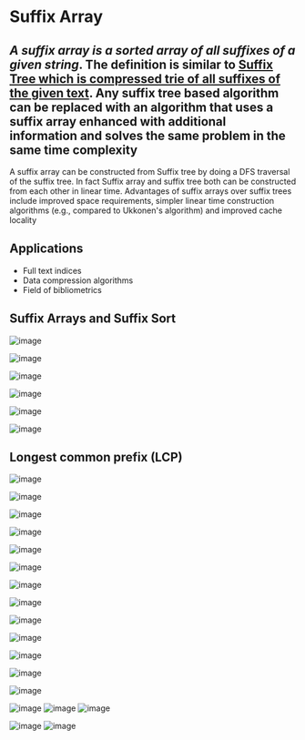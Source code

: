 # Suffix Array

## *A suffix array is a sorted array of all suffixes of a given string*. The definition is similar to [Suffix Tree which is compressed trie of all suffixes of the given text](https://www.geeksforgeeks.org/pattern-searching-set-8-suffix-tree-introduction/). Any suffix tree based algorithm can be replaced with an algorithm that uses a suffix array enhanced with additional information and solves the same problem in the same time complexity

A suffix array can be constructed from Suffix tree by doing a DFS traversal of the suffix tree. In fact Suffix array and suffix tree both can be constructed from each other in linear time.
Advantages of suffix arrays over suffix trees include improved space requirements, simpler linear time construction algorithms (e.g., compared to Ukkonen's algorithm) and improved cache locality

## Applications

- Full text indices
- Data compression algorithms
- Field of bibliometrics

## Suffix Arrays and Suffix Sort

![image](../../media/Suffix-Array-image1.jpg)

![image](../../media/Suffix-Array-image2.jpg)

![image](../../media/Suffix-Array-image3.jpg)

![image](../../media/Suffix-Array-image4.jpg)

![image](../../media/Suffix-Array-image5.jpg)

![image](../../media/Suffix-Array-image6.jpg)

## Longest common prefix (LCP)

![image](../../media/Suffix-Array-image7.jpg)

![image](../../media/Suffix-Array-image8.jpg)

![image](../../media/Suffix-Array-image9.jpg)

![image](../../media/Suffix-Array-image10.jpg)

![image](../../media/Suffix-Array-image11.jpg)

![image](../../media/Suffix-Array-image12.jpg)

![image](../../media/Suffix-Array-image13.jpg)

![image](../../media/Suffix-Array-image14.jpg)

![image](../../media/Suffix-Array-image15.jpg)

![image](../../media/Suffix-Array-image16.jpg)

![image](../../media/Suffix-Array-image17.jpg)

![image](../../media/Suffix-Array-image18.jpg)

![image](../../media/Suffix-Array-image19.jpg)

![image](../../media/Suffix-Array-image20.jpg)
![image](../../media/Suffix-Array-image21.jpg)
![image](../../media/Suffix-Array-image22.jpg)

![image](../../media/Suffix-Array-image23.jpg)
![image](../../media/Suffix-Array-image24.jpg)
